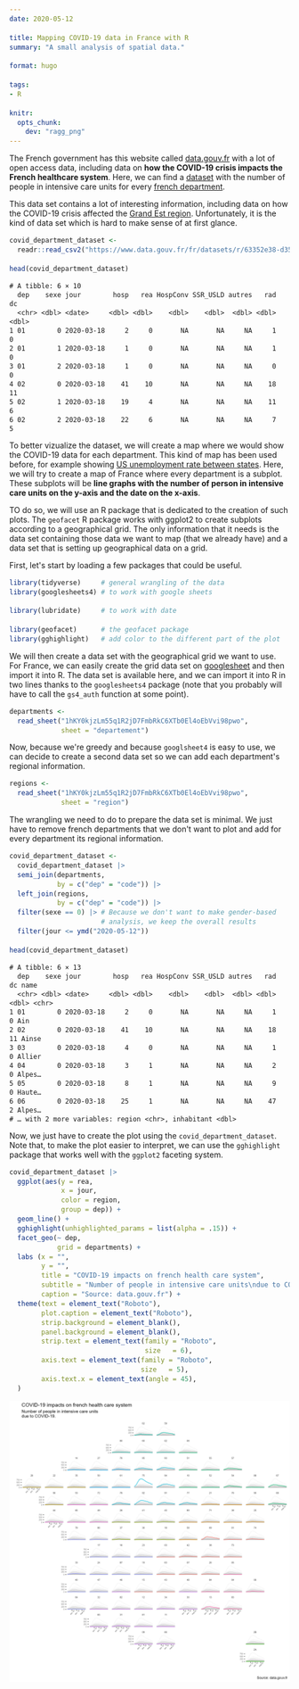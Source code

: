 ```yaml
---
date: 2020-05-12

title: Mapping COVID-19 data in France with R
summary: "A small analysis of spatial data."

format: hugo

tags:
- R

knitr:
  opts_chunk: 
    dev: "ragg_png"
---
```




The French government has this website called
[data.gouv.fr](https://data.gouv.fr) with a lot of open access data, including
data on **how the COVID-19 crisis impacts the French healthcare system**. Here,
we can find a
[dataset](https://www.data.gouv.fr/fr/datasets/indicateurs-dactivite-epidemique-covid-19-par-departement/)
with the number of people in intensive care units for every [french
department](https://en.wikipedia.org/wiki/Departments_of_France).

This data set contains a lot of interesting information, including data on how
the COVID-19 crisis affected the [Grand Est
region](https://www.lemonde.fr/planete/article/2020/03/25/coronavirus-le-grand-est-affronte-une-situation-sanitaire-devenue-critique_6034319_3244.html).
Unfortunately, it is the kind of data set which is hard to make sense of at
first glance.

``` r
covid_department_dataset <- 
  readr::read_csv2("https://www.data.gouv.fr/fr/datasets/r/63352e38-d353-4b54-bfd1-f1b3ee1cabd7")

head(covid_department_dataset)
```

    # A tibble: 6 × 10
      dep    sexe jour        hosp   rea HospConv SSR_USLD autres   rad    dc
      <chr> <dbl> <date>     <dbl> <dbl>    <dbl>    <dbl>  <dbl> <dbl> <dbl>
    1 01        0 2020-03-18     2     0       NA       NA     NA     1     0
    2 01        1 2020-03-18     1     0       NA       NA     NA     1     0
    3 01        2 2020-03-18     1     0       NA       NA     NA     0     0
    4 02        0 2020-03-18    41    10       NA       NA     NA    18    11
    5 02        1 2020-03-18    19     4       NA       NA     NA    11     6
    6 02        2 2020-03-18    22     6       NA       NA     NA     7     5

To better vizualize the dataset, we will create a map where we would show the
COVID-19 data for each department. This kind of map has been used before, for
example showing [US unemployment rate between states](https://hafen.github.io/geofacet/).
Here, we will try to create a map of France where every department is a subplot.
These subplots will be **line graphs with the number of person in intensive
care units on the y-axis and the date on the x-axis**.

TO do so, we will use an R package that is dedicated to the creation of
such plots. The `geofacet` R package works with ggplot2 to create
subplots according to a geographical grid. The only information that it needs is
the data set containing those data we want to map (that we already have)
and a data set that is setting up geographical data on a grid.

First, let's start by loading a few packages that could be useful.

``` r
library(tidyverse)     # general wrangling of the data
library(googlesheets4) # to work with google sheets

library(lubridate)     # to work with date

library(geofacet)      # the geofacet package
library(gghighlight)   # add color to the different part of the plot
```

We will then create a data set with the geographical grid we want to use. For
France, we can easily create the grid data set on [googlesheet](https://docs.google.com/spreadsheets/d/1hKY0kjzLm55q1R2jD7FmbRkC6XTb0El4oEbVvi98pwo/)
and then import it into R. The data set is available here, and we can import it
into R in two lines thanks to the `googlesheets4` package (note that you probably
will have to call the `gs4_auth` function at some point).

``` r
departments <- 
  read_sheet("1hKY0kjzLm55q1R2jD7FmbRkC6XTb0El4oEbVvi98pwo", 
             sheet = "departement")
```

Now, because we're greedy and because `googlsheet4` is easy to use, we can
decide to create a second data set so we can add each department's regional
information.

``` r
regions <- 
  read_sheet("1hKY0kjzLm55q1R2jD7FmbRkC6XTb0El4oEbVvi98pwo", 
             sheet = "region")
```

The wrangling we need to do to prepare the data set is minimal. We just have to
remove french departments that we don't want to plot and add for every
department its regional information.

``` r
covid_department_dataset <-
  covid_department_dataset |>
  semi_join(departments,
            by = c("dep" = "code")) |> 
  left_join(regions, 
            by = c("dep" = "code")) |>
  filter(sexe == 0) |> # Because we don't want to make gender-based 
                       # analysis, we keep the overall results 
  filter(jour <= ymd("2020-05-12"))

head(covid_department_dataset)
```

    # A tibble: 6 × 13
      dep    sexe jour        hosp   rea HospConv SSR_USLD autres   rad    dc name  
      <chr> <dbl> <date>     <dbl> <dbl>    <dbl>    <dbl>  <dbl> <dbl> <dbl> <chr> 
    1 01        0 2020-03-18     2     0       NA       NA     NA     1     0 Ain   
    2 02        0 2020-03-18    41    10       NA       NA     NA    18    11 Ainse 
    3 03        0 2020-03-18     4     0       NA       NA     NA     1     0 Allier
    4 04        0 2020-03-18     3     1       NA       NA     NA     2     0 Alpes…
    5 05        0 2020-03-18     8     1       NA       NA     NA     9     0 Haute…
    6 06        0 2020-03-18    25     1       NA       NA     NA    47     2 Alpes…
    # … with 2 more variables: region <chr>, inhabitant <dbl>

Now, we just have to create the plot using the `covid_department_dataset`. Note
that, to make the plot easier to interpret, we can use the `gghighlight`
package that works well with the `ggplot2` faceting system.

``` r
covid_department_dataset |>
  ggplot(aes(y = rea,
             x = jour,
             color = region,
             group = dep)) +
  geom_line() +
  gghighlight(unhighlighted_params = list(alpha = .15)) +
  facet_geo(~ dep,
            grid = departments) +
  labs (x = "",
        y = "",
        title = "COVID-19 impacts on french health care system",
        subtitle = "Number of people in intensive care units\ndue to COVID-19.",
        caption = "Source: data.gouv.fr") +
  theme(text = element_text("Roboto"), 
        plot.caption = element_text("Roboto"),
        strip.background = element_blank(),
        panel.background = element_blank(),
        strip.text = element_text(family = "Roboto", 
                                  size   = 6),
        axis.text = element_text(family = "Roboto", 
                                 size   = 5),
        axis.text.x = element_text(angle = 45),
  )
```

<img src="index_files/figure-gfm/map-1.png" width="960" />
